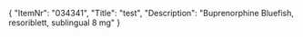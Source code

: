 {
  "ItemNr": "034341",
  "Title": "test",
  "Description": "Buprenorphine Bluefish, resoriblett, sublingual 8 mg"
}
